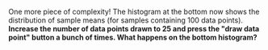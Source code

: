 One more piece of complexity! The histogram at the bottom now shows the distribution of sample means (for samples containing 100 data points). **Increase the number of data points drawn to 25 and press the "draw data point" button a bunch of times.
What happens on the bottom histogram?**